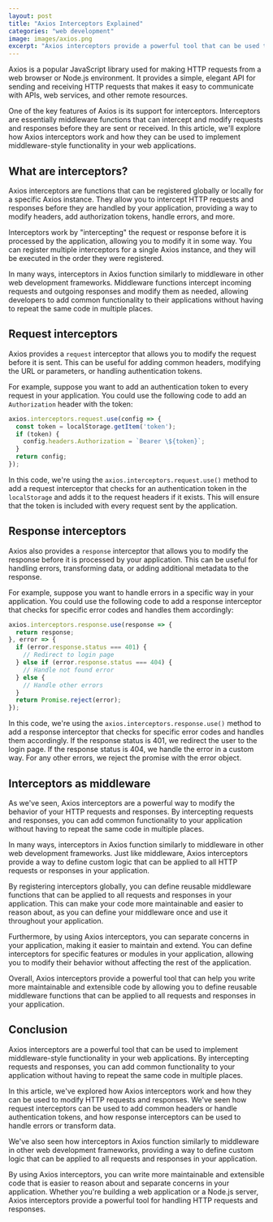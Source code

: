 ```yaml
---
layout: post
title: "Axios Interceptors Explained"
categories: "web development"
image: images/axios.png
excerpt: "Axios interceptors provide a powerful tool that can be used to implement middleware-style functionality in your web applications. In this article, we'll explore how Axios interceptors work and how they can be used to modify HTTP requests and responses."
---
```


Axios is a popular JavaScript library used for making HTTP requests from a web browser or Node.js environment. It provides a simple, elegant API for sending and receiving HTTP requests that makes it easy to communicate with APIs, web services, and other remote resources.

One of the key features of Axios is its support for interceptors. Interceptors are essentially middleware functions that can intercept and modify requests and responses before they are sent or received. In this article, we\'ll explore how Axios interceptors work and how they can be used to implement middleware-style functionality in your web applications.

## What are interceptors?

Axios interceptors are functions that can be registered globally or locally for a specific Axios instance. They allow you to intercept HTTP requests and responses before they are handled by your application, providing a way to modify headers, add authorization tokens, handle errors, and more.

Interceptors work by \"intercepting\" the request or response before it is processed by the application, allowing you to modify it in some way. You can register multiple interceptors for a single Axios instance, and they will be executed in the order they were registered.

In many ways, interceptors in Axios function similarly to middleware in other web development frameworks. Middleware functions intercept incoming requests and outgoing responses and modify them as needed, allowing developers to add common functionality to their applications without having to repeat the same code in multiple places.

## Request interceptors

Axios provides a `request` interceptor that allows you to modify the request before it is sent. This can be useful for adding common headers, modifying the URL or parameters, or handling authentication tokens.

For example, suppose you want to add an authentication token to every request in your application. You could use the following code to add an `Authorization` header with the token:

```javascript
axios.interceptors.request.use(config => {
  const token = localStorage.getItem('token');
  if (token) {
    config.headers.Authorization = `Bearer \${token}`;
  }
  return config;
});
```

In this code, we're using the `axios.interceptors.request.use()` method to add a request interceptor that checks for an authentication token in the `localStorage` and adds it to the request headers if it exists. This will ensure that the token is included with every request sent by the application.

## Response interceptors

Axios also provides a `response` interceptor that allows you to modify the response before it is processed by your application. This can be useful for handling errors, transforming data, or adding additional metadata to the response.

For example, suppose you want to handle errors in a specific way in your application. You could use the following code to add a response interceptor that checks for specific error codes and handles them accordingly:

```javascript
axios.interceptors.response.use(response => {
  return response;
}, error => {
  if (error.response.status === 401) {
    // Redirect to login page
  } else if (error.response.status === 404) {
    // Handle not found error
  } else {
    // Handle other errors
  }
  return Promise.reject(error);
});
```

In this code, we're using the `axios.interceptors.response.use()` method to add a response interceptor that checks for specific error codes and handles them accordingly. If the response status is 401, we redirect the user to the login page. If the response status is 404, we handle the error in a custom way. For any other errors, we reject the promise with the error object.

## Interceptors as middleware

As we've seen, Axios interceptors are a powerful way to modify the behavior of your HTTP requests and responses. By intercepting requests and responses, you can add common functionality to your application without having to repeat the same code in multiple places.

In many ways, interceptors in Axios function similarly to middleware in other web development frameworks. Just like middleware, Axios interceptors provide a way to define custom logic that can be applied to all HTTP requests or responses in your application.

By registering interceptors globally, you can define reusable middleware functions that can be applied to all requests and responses in your application. This can make your code more maintainable and easier to reason about, as you can define your middleware once and use it throughout your application.

Furthermore, by using Axios interceptors, you can separate concerns in your application, making it easier to maintain and extend. You can define interceptors for specific features or modules in your application, allowing you to modify their behavior without affecting the rest of the application.

Overall, Axios interceptors provide a powerful tool that can help you write more maintainable and extensible code by allowing you to define reusable middleware functions that can be applied to all requests and responses in your application.

## Conclusion

Axios interceptors are a powerful tool that can be used to implement middleware-style functionality in your web applications. By intercepting requests and responses, you can add common functionality to your application without having to repeat the same code in multiple places.

In this article, we've explored how Axios interceptors work and how they can be used to modify HTTP requests and responses. We've seen how request interceptors can be used to add common headers or handle authentication tokens, and how response interceptors can be used to handle errors or transform data.

We've also seen how interceptors in Axios function similarly to middleware in other web development frameworks, providing a way to define custom logic that can be applied to all requests and responses in your application.

By using Axios interceptors, you can write more maintainable and extensible code that is easier to reason about and separate concerns in your application. Whether you're building a web application or a Node.js server, Axios interceptors provide a powerful tool for handling HTTP requests and responses.